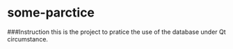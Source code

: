 # some-parctice

###Instruction 
this is the project to pratice the use of the database under Qt circumstance. 

